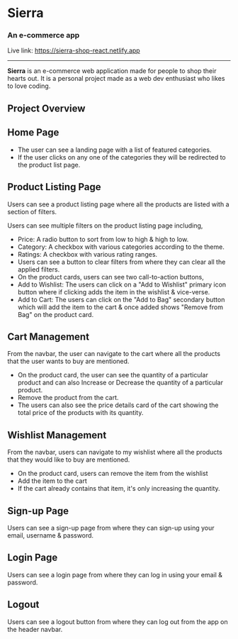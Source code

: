 # Sierra 
### An e-commerce app 

Live link: <a href="https://sierra-shop-react.netlify.app/">https://sierra-shop-react.netlify.app</a>
<hr>
<strong>Sierra</strong> is an e-commerce web application made for people to shop their hearts out. It is a personal project made as a web dev enthusiast who likes to love coding.

## Project Overview
## Home Page
- The user can see a landing page with a list of featured categories.
- If the user clicks on any one of the categories they will be redirected to the product list page.
## Product Listing Page
Users can see a product listing page where all the products are listed with a section of filters.

Users can see multiple filters on the product listing page including,

- Price: A radio button to sort from low to high & high to low.
- Category: A checkbox with various categories according to the theme.
- Ratings: A checkbox with various rating ranges.
- Users can see a button to clear filters from where they can clear all the applied filters.
- On the product cards, users can see two call-to-action buttons,
- Add to Wishlist: The users can click on a "Add to Wishlist" primary icon button where if clicking adds the item in the wishlist & vice-verse.
- Add to Cart: The users can click on the "Add to Bag" secondary button which will add the item to the cart & once added shows "Remove from Bag" on the product card.

## Cart Management
From the navbar, the user can navigate to the cart where all the products that the user wants to buy are mentioned.
- On the product card, the user can see the quantity of a particular product and can also Increase or Decrease the quantity of a particular product.
- Remove the product from the cart.
- The users can also see the price details card of the cart showing the total price of the products with its quantity.
## Wishlist Management
From the navbar, users can navigate to my wishlist where all the products that they would like to buy are mentioned.
- On the product card, users can remove the item from the wishlist
- Add the item to the cart
- If the cart already contains that item, it's only increasing the quantity.
## Sign-up Page
Users can see a sign-up page from where they can sign-up using your email, username & password.
## Login Page
Users can see a login page from where they can log in using your email & password.
## Logout
Users can see a logout button from where they can log out from the app on the header navbar.


